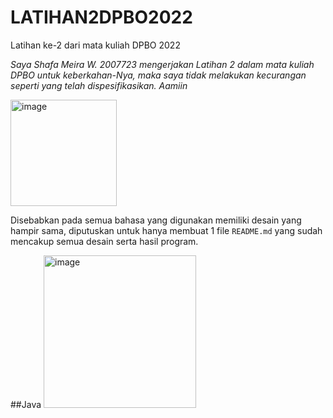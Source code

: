# LATIHAN2DPBO2022
Latihan ke-2 dari mata kuliah DPBO 2022

*Saya Shafa Meira W. 2007723 mengerjakan Latihan 2 dalam mata kuliah DPBO untuk keberkahan-Nya, maka saya tidak melakukan kecurangan seperti yang telah dispesifikasikan. Aamiin*


<img width="170" alt="image" src="https://user-images.githubusercontent.com/71260611/154809858-43092903-f750-484f-b5ff-0832a39ff9a9.png">

Disebabkan pada semua bahasa yang digunakan memiliki desain yang hampir sama, diputuskan untuk hanya membuat 1 file `README.md` yang sudah mencakup semua desain serta hasil program.

##Java
<img width="244" alt="image" src="https://user-images.githubusercontent.com/71260611/154812241-101a0df8-d58b-47ae-bf58-7d387253bc17.png">
